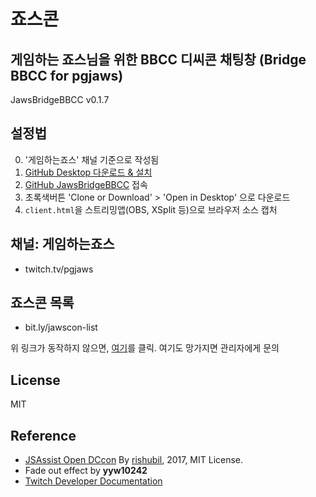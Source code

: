 # 죠스콘
## 게임하는 죠스님을 위한 BBCC 디씨콘 채팅창 (Bridge BBCC for pgjaws)
JawsBridgeBBCC v0.1.7

## 설정법
0. '게임하는죠스' 채널 기준으로 작성됨
1. [GitHub Desktop 다운로드 & 설치](https://desktop.github.com/)
1. [GitHub JawsBridgeBBCC](https://github.com/JawsPlayingGame/JawsBridgeBBCC) 접속
1. 초록색버튼 'Clone or Download' > 'Open in Desktop' 으로 다운로드
1. `client.html`을 스트리밍앱(OBS, XSplit 등)으로 브라우저 소스 캡처

## 채널: 게임하는죠스
- twitch.tv/pgjaws

## 죠스콘 목록
- bit.ly/jawscon-list

위 링크가 동작하지 않으면, [여기](https://rishubil.github.io/jsassist-open-dccon/#/list?dccon_list=https://raw.githubusercontent.com/JawsPlayingGame/JawsBridgeBBCC/master/lib/dccon_list.json)를 클릭. 여기도 망가지면 관리자에게 문의

## License
MIT

## Reference
- [JSAssist Open DCcon](https://github.com/rishubil/jsassist-open-dccon)
By [rishubil](https://github.com/rishubil), 2017, MIT License.
- Fade out effect by **yyw10242**
- [Twitch Developer Documentation](https://dev.twitch.tv/docs)

